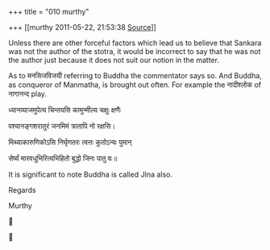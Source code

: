 +++
title = "010 murthy"

+++
[[murthy	2011-05-22, 21:53:38 [Source](https://groups.google.com/g/samskrita/c/GeSoi-zhKNs)]]



Unless there are other forceful factors which lead us to believe that Sankara was not the author of the stotra, it would be incorrect to say that he was not the author just because it does not suit our notion in the matter.

As to मनसिजविजयी referring to Buddha the commentator says so. And Buddha, as conqueror of Manmatha, is brought out often. For example the नादीश्लोक of नागानन्द play.

ध्यानव्याजमुपेत्य चिन्तयसि कामुन्मील्य चक्षुः क्षणैः

पश्यानङ्गशरातुरं जनमिमं त्रातापि नो रक्षसि।

मिथ्याकारुणिकोऽसि निर्घृणतरः त्वत्तः कुतोऽन्यः पुमान्

सेर्ष्यं मारवधूभिरित्यभिहितो बुद्धो जिनः पातु वः॥

It is significant to note Buddha is called JIna also.

Regards

Murthy





